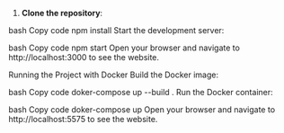 1. **Clone the repository**:

bash
Copy code
npm install
Start the development server:

bash
Copy code
npm start
Open your browser and navigate to http://localhost:3000 to see the website.

Running the Project with Docker
Build the Docker image:

bash
Copy code
doker-compose up --build .
Run the Docker container:

bash
Copy code
doker-compose up 
Open your browser and navigate to http://localhost:5575 to see the website.
